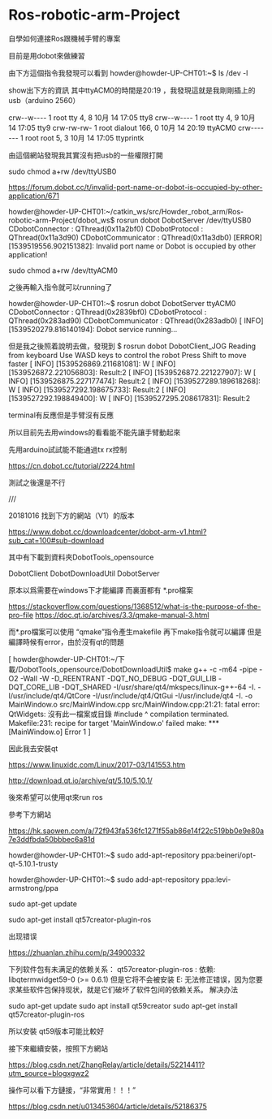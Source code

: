 # Ros-robotic-arm-Project
自學如何連接Ros跟機械手臂的專案

目前是用dobot來做練習


由下方這個指令我發現可以看到
howder@howder-UP-CHT01:~$ ls /dev -l

show出下方的資訊
其中ttyACM0的時間是20:19 ，我發現這就是我剛剛插上的usb（arduino 2560）

crw--w----    1 root tty            4,     8 10月 14 17:05 tty8
crw--w----    1 root tty            4,     9 10月 14 17:05 tty9
crw-rw-rw-  1 root dialout 166,     0 10月 14 20:19 ttyACM0
crw-------     1 root root          5,     3 10月 14 17:05 ttyprintk

由這個網站發現我其實沒有把usb的一些權限打開

sudo chmod a+rw /dev/ttyUSB0

https://forum.dobot.cc/t/invalid-port-name-or-dobot-is-occupied-by-other-application/671


howder@howder-UP-CHT01:~/catkin_ws/src/Howder_robot_arm/Ros-robotic-arm-Project/dobot_ws$ rosrun dobot DobotServer /dev/ttyUSB0
CDobotConnector : QThread(0x11a2bf0)
CDobotProtocol : QThread(0x11a3d90)
CDobotCommunicator : QThread(0x11a3db0)
[ERROR] [1539519556.902151382]: Invalid port name or Dobot is occupied by other application!

 sudo chmod a+rw /dev/ttyACM0

之後再輸入指令就可以running了

howder@howder-UP-CHT01:~$ rosrun dobot DobotServer ttyACM0
CDobotConnector : QThread(0x2839bf0)
CDobotProtocol : QThread(0x283ad90)
CDobotCommunicator : QThread(0x283adb0)
[ INFO] [1539520279.816140194]: Dobot service running...


但是我之後照着說明去做，發現到
$ rosrun dobot DobotClient_JOG
Reading from keyboard
Use WASD keys to control the robot
Press Shift to move faster
[ INFO] [1539526869.211681081]: W
[ INFO] [1539526872.221056803]: Result:2
[ INFO] [1539526872.221227907]: W
[ INFO] [1539526875.227177474]: Result:2
[ INFO] [1539527289.189618268]: W
[ INFO] [1539527292.198675733]: Result:2
[ INFO] [1539527292.198849400]: W
[ INFO] [1539527295.208617831]: Result:2

terminal有反應但是手臂沒有反應

所以目前先去用windows的看看能不能先讓手臂動起來

先用arduino試試能不能通過tx rx控制

https://cn.dobot.cc/tutorial/2224.html

測試之後還是不行

///

20181016
找到下方的網站（V1）的版本

https://www.dobot.cc/downloadcenter/dobot-arm-v1.html?sub_cat=100#sub-download

其中有下載到資料夾DobotTools_opensource

DobotClient
DobotDownloadUtil
DobotServer

原本以爲需要在windows下才能編譯
而裏面都有 *.pro檔案

https://stackoverflow.com/questions/1368512/what-is-the-purpose-of-the-pro-file
https://doc.qt.io/archives/3.3/qmake-manual-3.html

而*.pro檔案可以使用 “qmake”指令產生makefile
再下make指令就可以編譯
但是編譯時候有error，由於沒有qt的問題

[
howder@howder-UP-CHT01:~/下載/DobotTools_opensource/DobotDownloadUtil$ make
g++ -c -m64 -pipe -O2 -Wall -W -D_REENTRANT -DQT_NO_DEBUG -DQT_GUI_LIB -DQT_CORE_LIB -DQT_SHARED -I/usr/share/qt4/mkspecs/linux-g++-64 -I. -I/usr/include/qt4/QtCore -I/usr/include/qt4/QtGui -I/usr/include/qt4 -I. -o MainWindow.o src/MainWindow.cpp
src/MainWindow.cpp:21:21: fatal error: QtWidgets: 沒有此一檔案或目錄
 #include <QtWidgets>
                     ^
compilation terminated.
Makefile:231: recipe for target 'MainWindow.o' failed
make: *** [MainWindow.o] Error 1
]
 
 因此我去安裝qt
 
 https://www.linuxidc.com/Linux/2017-03/141553.htm
 
 http://download.qt.io/archive/qt/5.10/5.10.1/
 
 後來希望可以使用qt來run  ros

參考下方網站

 https://hk.saowen.com/a/72f943fa536fc1271f55ab86e14f22c519bb0e9e80a7e3ddfbda50bbbec6a81d

 howder@howder-UP-CHT01:~$ sudo add-apt-repository ppa:beineri/opt-qt-5.10.1-trusty

 howder@howder-UP-CHT01:~$ sudo add-apt-repository ppa:levi-armstrong/ppa

 sudo apt-get update
 
 sudo apt-get install qt57creator-plugin-ros
 
出现错误

https://zhuanlan.zhihu.com/p/34900332

下列软件包有未满足的依赖关系： qt57creator-plugin-ros : 依赖: libqtermwidget59-0 (>=
0.6.1) 但是它将不会被安装 E: 无法修正错误，因为您要求某些软件包保持现状，就是它们破坏了软件包间的依赖关系。
解决办法

sudo apt-get update
sudo apt install qt59creator
sudo apt-get install qt57creator-plugin-ros

所以安裝 qt59版本可能比較好

接下來繼續安裝，按照下方網站

https://blog.csdn.net/ZhangRelay/article/details/52214411?utm_source=blogxgwz2

操作可以看下方鏈接，“非常實用！！！”

https://blog.csdn.net/u013453604/article/details/52186375

